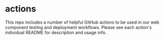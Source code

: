 # actions

This repo includes a number of helpful GitHub actions to be used in our web component testing and deployment workflows.  Please see each action's individual README for description and usage info.
